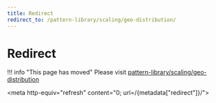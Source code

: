```yaml
---
title: Redirect
redirect_to: /pattern-library/scaling/geo-distribution/
---
```


# Redirect

!!! info "This page has moved"
    Please visit [pattern-library/scaling/geo-distribution](/pattern-library/scaling/geo-distribution/index.md)

<meta http-equiv="refresh" content="0; url=/{metadata["redirect"]}/">